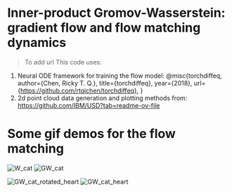# Inner-product Gromov-Wasserstein: gradient flow and flow matching dynamics
> To add url
This code uses:
1) Neural ODE framework for training the flow model:
       @misc{torchdiffeq,
      author={Chen, Ricky T. Q.},
      title={torchdiffeq},
      year={2018},
      url={https://github.com/rtqichen/torchdiffeq},
      }
2) 2d point cloud data generation and plotting methods from: https://github.com/IBM/USD?tab=readme-ov-file


# Some gif demos for the flow matching
![W_cat](https://github.com/user-attachments/assets/db2bcb72-f33e-4b35-ba5b-3bfaf5830f82)
![GW_cat](https://github.com/user-attachments/assets/0fc50474-d885-46ac-af7f-2a18a4efcd5e)

![GW_cat_rotated_heart](https://github.com/user-attachments/assets/231fa71c-47bd-4877-aa1f-3751fc4ba545)
![GW_cat_heart](https://github.com/user-attachments/assets/fdef2cad-dbaa-46de-a606-ad0573c54a77)
